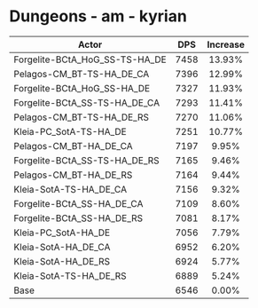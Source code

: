 # Dungeons - am - kyrian
| Actor | DPS | Increase |
|---|:---:|:---:|
|Forgelite-BCtA_HoG_SS-TS-HA_DE|7458|13.93%|
|Pelagos-CM_BT-TS-HA_DE_CA|7396|12.99%|
|Forgelite-BCtA_HoG_SS-HA_DE|7327|11.93%|
|Forgelite-BCtA_SS-TS-HA_DE_CA|7293|11.41%|
|Pelagos-CM_BT-TS-HA_DE_RS|7270|11.06%|
|Kleia-PC_SotA-TS-HA_DE|7251|10.77%|
|Pelagos-CM_BT-HA_DE_CA|7197|9.95%|
|Forgelite-BCtA_SS-TS-HA_DE_RS|7165|9.46%|
|Pelagos-CM_BT-HA_DE_RS|7164|9.44%|
|Kleia-SotA-TS-HA_DE_CA|7156|9.32%|
|Forgelite-BCtA_SS-HA_DE_CA|7109|8.60%|
|Forgelite-BCtA_SS-HA_DE_RS|7081|8.17%|
|Kleia-PC_SotA-HA_DE|7056|7.79%|
|Kleia-SotA-HA_DE_CA|6952|6.20%|
|Kleia-SotA-HA_DE_RS|6924|5.77%|
|Kleia-SotA-TS-HA_DE_RS|6889|5.24%|
|Base|6546|0.00%|
